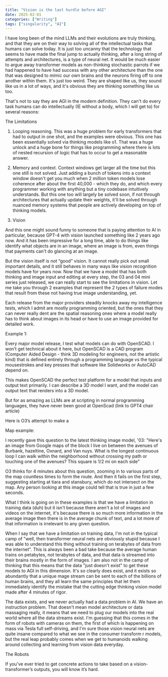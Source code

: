 ```yaml
---
title: "Vision is the last hurdle before AGI"
date: 2025-02-01
categories: ["Writing"]
tags: ["singularity", "AI"]
---
```


I have long been of the mind LLMs and their evolutions are truly thinking, and that they are on their way to solving all of the intellectual tasks that humans can solve today. It is just too uncanny that the technology that seems to have made the final jump to actually thinking, after a long string of attempts and architectures, is a type of neural net. It would be much easier to argue away transformer models as non-thinking stochastic parrots if we had happened to have had success with any other architecture than the one that was designed to mimic our own brains and the neurons firing off to one another within them. It's just too weird. They are shaped like us, they sound like us in a lot of ways, and it's obvious they are thinking something like us too.

That's not to say they are AGI in the modern definition. They can't do every task humans can do intellectually (IE without a body, which I will get to) for several reasons:

The Limitations

1. Looping reasoning.
   This was a huge problem for early transformers that had to output in one shot, and the examples were obvious. This one has been essentially solved via thinking models like o1. That was a huge unlock and a huge bone for things like programming where there is lots of nested recursion of logic that has to occur to get a reasonable answer.

2. Memory and context.
   Context windows get larger all the time but this one still is not solved. Just adding a bunch of tokens into a context window doesn't get you much when 2 million token models lose coherence after about the first 40,000 - which they do, and which every programmer working with anything but a tiny codebase intuitively understands. But this one too will largely be solved soon, if not through architectures that actually update their weights, it'll be solved through nuanced memory systems that people are actively developing on top of thinking models.

3. Vision

And this one might sound funny to someone that is paying attention to AI in particular, because GPT-4 with vision launched something like 2 years ago now. And it has been impressive for a long time, able to do things like identify what objects are in an image, where an image is from, even things that payments can't do glancing at an image.

But the vision itself is not “good” vision. It cannot really pick out small important details, and it still behaves in many ways like vision recognition models have for years now. Now that we have a model that has both thinking and image input and editing at every step, the 03 and 04 mini series just released, we can really start to see the limitations in vision. Let me take you through 2 examples that represent the 2 types of failure modes that result from these not having true image understanding, yet.

Each release from the major providers steadily knocks away my intelligence tests, which I admit are mostly programming oriented, but the ones that they can never really dent are the spatial reasoning ones where a model really has to think about images in its head or have to use an image provided for detailed work.

Example 1:

Every major model release, I test what models can do with OpenSCAD. I won’t get technical about it here, but OpenSCAD is a CAD program (Computer Aided Design - think 3D modeling for engineers, not the artistic kind) that is defined entirely through a programming language vs the typical mousestrokes and key presses that software like Solidworks or AutoCAD depend on.

This makes OpenSCAD the perfect test platform for a model that inputs and output text primarily. I can describe a 3D model I want, and the model can output text that renders into a 3D model.

But for as amazing as LLMs are at scripting in normal programming languages, they have never been good at OpenScad (link to GPT4 chair article)

Here is O3’s attempt to make a

Map example:

I recently gave this question to the latest thinking image model, '03: "Here's an image from Google maps of the block I live on between the avenues of Burbank, hazeltine, Oxnard, and Van nuys. What is the longest continuous loop I can walk within the neighborhood without crossing my path or touching one of the avenues? This square is 1/2 mi on each side"

O3 thinks for 4 minutes about this question, zooming in to various parts of the map countless times to form the route. And then it fails on the first step, suggesting starting at tiara and stansbury, which do not intersect on the map. Any person looking at this image could tell that is true in just a few seconds.

What I think is going on in these examples is that we have a limitation in training data (duh) but it isn't because there aren't a lot of images and videos on the internet, it's because there is so much more information in the average image then there is in the average chunk of text, and a lot more of that information is irrelevant to any given question.

When I say that we have a limitation on training data, I'm not in the typical camp of "well, then transformer neural nets are obviously stupid because I was able to understand this thing without training on terabytes of data from the internet". This is always been a bad take because the average human trains on petabytes, not terabytes of data, and that data is streamed into their brains mostly in the form of images. I am also not in the camp of thinking that this means that the data "just doesn't exist" to get these models to AGI in this dimension. It's so clearly does exist, and it exists so abundantly that a unique mage stream can be sent to each of the billions of human brains, and they all learn the same principles that let them immediately identify the mistake that the cutting edge thinking vision model made after 4 minutes of rigor.

The data exists, and we never actually had a data problem in AI. We have an instruction problem. That doesn't mean model architecture or data massaging really, it means that we need to plug our models into the real world where all the data streams exist. I'm guessing that this comes in the form of robots with cameras on them, the first of which is happening on mass via Tesla full self-driving, and I'm sure those vision neural nets are quite insane compared to what we see in the consumer transform r models, but the real leap probably comes when we get to humanoids walking around collecting and learning from vision data everyday.

The Robots

If you’ve ever tried to get concrete actions to take based on a vision-transformer’s outputs, you will know it’s hard.
